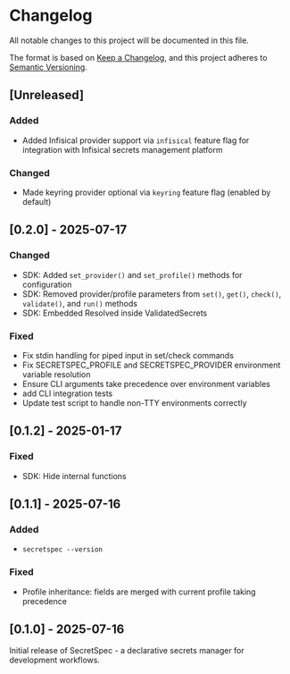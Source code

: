 # Changelog

All notable changes to this project will be documented in this file.

The format is based on [Keep a Changelog](https://keepachangelog.com/en/1.1.0/),
and this project adheres to [Semantic Versioning](https://semver.org/spec/v2.0.0.html).

## [Unreleased]

### Added
- Added Infisical provider support via `infisical` feature flag for integration with Infisical secrets management platform

### Changed
- Made keyring provider optional via `keyring` feature flag (enabled by default)

## [0.2.0] - 2025-07-17

### Changed
- SDK: Added `set_provider()` and `set_profile()` methods for configuration
- SDK: Removed provider/profile parameters from `set()`, `get()`, `check()`, `validate()`, and `run()` methods
- SDK: Embedded Resolved inside ValidatedSecrets

### Fixed
- Fix stdin handling for piped input in set/check commands
- Fix SECRETSPEC_PROFILE and SECRETSPEC_PROVIDER environment variable resolution
- Ensure CLI arguments take precedence over environment variables
- add CLI integration tests
- Update test script to handle non-TTY environments correctly

## [0.1.2] - 2025-01-17

### Fixed
- SDK: Hide internal functions

## [0.1.1] - 2025-07-16

### Added
- `secretspec --version`

### Fixed
- Profile inheritance: fields are merged with current profile taking precedence

## [0.1.0] - 2025-07-16

Initial release of SecretSpec - a declarative secrets manager for development workflows.
